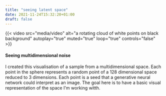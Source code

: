 ```yaml
---
title: "seeing latent space"
date: 2021-11-24T15:32:20+01:00
draft: false
---
```


{{< video src="media/video" alt="a rotating cloud of white points on black background" autoplay="true" muted="true" loop="true" controls="false" >}}

#### Seeing multidimensional noise

I created this visualisation of a sample from a multidimensional space. Each point in the sphere represents a random point of a 128 dimensional space reduced to 3 dimensions. Each point is a seed that a generative neural network could interpret as an image. The goal here is to have a basic visual representation of the space I'm working witth.
